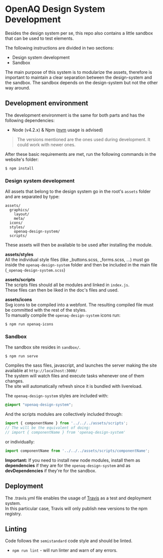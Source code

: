 # OpenAQ Design System Development

Besides the design system per se, this repo also contains a little sandbox that can be used to test elements.  

The following instructions are divided in two sections:
- Design system development
- Sandbox

The main purpose of this system is to modularize the assets, therefore is important to maintain a clear separation between the design-system and the sandbox. The sandbox depends on the design-system but not the other way around.

## Development environment
The development environment is the same for both parts and has the following dependencies:

- Node (v4.2.x) & Npm ([nvm](https://github.com/creationix/nvm) usage is advised)

> The versions mentioned are the ones used during development. It could work with newer ones.

After these basic requirements are met, run the following commands in the website's folder:
```
$ npm install
```

### Design system development
All assets that belong to the design system go in the root's `assets` folder and are separated by type:
```
assets/
  graphics/
    layout/
    meta/
  icons/
  styles/
    openaq-design-system/
  scripts/
```
These assets will then be available to be used after installing the module.

**assets/styles**  
All the individual style files (like _buttons.scss, _forms.scss, ...) must go inside the `openaq-design-system` folder and then be included in the main file (`_openaq-design-system.scss`)

**assets/scripts**  
The scripts files should all be modules and linked in `index.js`.  
These files can then be liked in the doc's files and used.

**assets/icons**  
Svg icons to be compiled into a webfont. The resulting compiled file must be committed with the rest of the styles.  
To manually compile the `openaq-design-system` icons run:
```
$ npm run openaq-icons
```

### Sandbox
The sandbox site resides in `sandbox/`.

```
$ npm run serve
```
Compiles the sass files, javascript, and launches the server making the site available at `http://localhost:3000/`  
The system will watch files and execute tasks whenever one of them changes.  
The site will automatically refresh since it is bundled with livereload.


The `openaq-design-system` styles are included with:
```scss
@import "openaq-design-system";
```

And the scripts modules are collectively included through:
```js
import { componentName } from '../../../assets/scripts';
// The will be the equivalent of doing:
// import { componentName } from 'openaq-design-system'
```

or individually:
```js
import componentName from '../../../assets/scripts/componentName';
```

**Important:** If you need to install new node modules, install them as **dependencies** if they are for the `openaq-design-system` and as **devDependencies** if they're for the sandbox.

## Deployment
The .travis.yml file enables the usage of [Travis](http://travis.org) as a test and deployment system.  
In this particular case, Travis will only publish new versions to the npm registry.

## Linting
Code follows the `semistandard` code style and should be linted.
- `npm run lint` - will run linter and warn of any errors.
